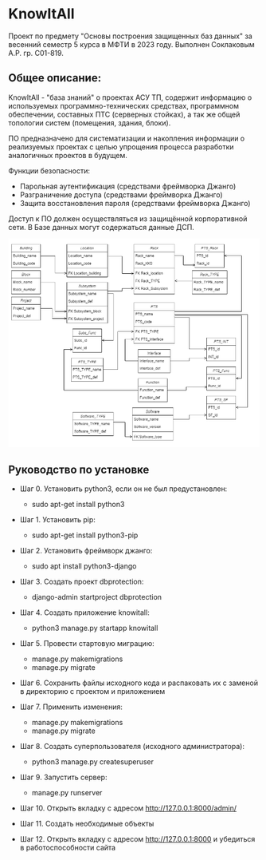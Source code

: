 # KnowItAll
Проект по предмету "Основы построения защищенных баз данных" за весенний семестр 5 курса в МФТИ в 2023 году. Выполнен Соклаковым А.Р. гр. С01-819.
## Общее описание:

KnowItAll - "база знаний" о проектах АСУ ТП, содержит информацию о используемых программно-технических средствах, программном обеспечении, составных ПТС (серверных стойках), а так же общей топологии систем (помещения, здания, блоки).

ПО предназначено для систематизации и накопления информации о реализуемых проектах с целью упрощения процесса разработки аналогичных проектов в будущем.

Функции безопасности:
* Парольная аутентификация (средствами фреймворка Джанго)
* Разграничение доступа (средствами фреймворка Джанго)
* Защита восстановления пароля (средствами фреймворка Джанго)

Доступ к ПО должен осуществляться из защищённой корпоративной сети. В Базе данных могут содержаться данные ДСП.

![Схема проекта](https://github.com/AlexandroRoxaz/KnowItAll/blob/main/Knowitall.png)

## Руководство по установке

* Шаг 0. Установить python3, если он не был предустановлен:
     - sudo apt-get install python3
* Шаг 1. Установить pip: 
     - sudo apt-get install python3-pip
* Шаг 2. Установить фреймворк джанго:
     - sudo apt install python3-django
* Шаг 3. Создать проект dbprotection:
     - django-admin startproject dbprotection
* Шаг 4. Создать приложение knowitall:
     - python3 manage.py startapp knowitall
* Шаг 5. Провести стартовую миграцию:
     - manage.py makemigrations 
     - manage.py migrate 
* Шаг 6. Сохранить файлы исходного кода и распаковать их с заменой в директорию с проектом и приложением

* Шаг 7. Применить изменения:
     - manage.py makemigrations 
     - manage.py migrate
* Шаг 8. Создать суперпользователя (исходного администратора):      
     - python3 manage.py createsuperuser 
* Шаг 9. Запустить сервер: 
     - manage.py runserver
* Шаг 10. Открыть вкладку с адресом http://127.0.0.1:8000/admin/
* Шаг 11. Создать необходимые объекты
* Шаг 12. Открыть вкладку с адресом http://127.0.0.1:8000 и убедиться в работоспособности сайта
